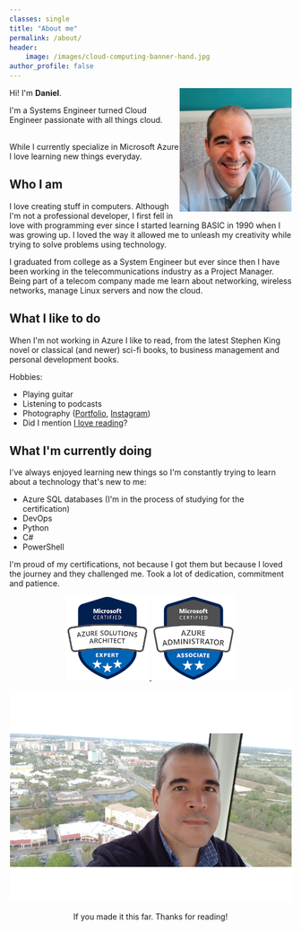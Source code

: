```yaml
---
classes: single
title: "About me"
permalink: /about/
header:
    image: /images/cloud-computing-banner-hand.jpg
author_profile: false
---
```


<div style="text-align: left">
<img style="float:right" src="../images/danielfv-profile.png" width="200px" />


Hi! I'm <strong>Daniel</strong>.
</div>

I'm a Systems Engineer turned Cloud Engineer passionate with all things cloud.

<br />
While I currently specialize in Microsoft Azure I love learning new things everyday. 



## Who I am


I love creating stuff in computers. Although I'm not a professional developer, I first fell in love with programming ever since I started learning BASIC in 1990 when I was growing up. I loved the way it allowed me to unleash my creativity while trying to solve problems using technology.

I graduated from college as a System Engineer but ever since then I have been working in the telecommunications industry as a Project Manager. Being part of a telecom company made me learn about networking, wireless networks, manage Linux servers and now the cloud.

## What I like to do

When I'm not working in Azure I like to read, from the latest Stephen King novel or classical (and newer) sci-fi books, to business management and personal development books.

Hobbies:
- Playing guitar
- Listening to podcasts
- Photography ([Portfolio](https://photos.danielfv.com), [Instagram](https://www.instagram.com/dfv78))
- Did I mention [I love reading](https://www.goodreads.com/review/list/4642546-daniel-fajardo-valenti?shelf=read)? 
## What I'm currently doing
I've always enjoyed learning new things so I'm constantly trying to learn about a technology that's new to me:

- Azure SQL databases (I'm in the process of studying for the certification)
- DevOps
- Python
- C#
- PowerShell
  
I'm proud of my certifications, not because I got them but because I loved the journey and they challenged me. Took a lot of dedication, commitment and patience.

<div style="text-align:center">

<a href src="https://www.credly.com/badges/3af58f84-6309-473b-b64c-8bdb12962e78/linked_in_profile">
<img style="center" src="../images/azure-solutions-architect-expert-150.png" title="Azure Solutions Architect Expert"/>
</a>


<a href src="https://www.credly.com/badges/3a66bedd-5e2b-4674-87f2-3ff2c2a1981e?source=linked_in_profile">
<img style="center" src="../images/azure-administrator-associate-150.png" title="Azure Solutions Architect Expert"/>
</a>

<br />
</div>

![Daniel Fajardo Valenti Picture](/../images/daniel-fajardo-valenti_med.png)

<div style="text-align:center">
If you made it this far. Thanks for reading!
</div>
